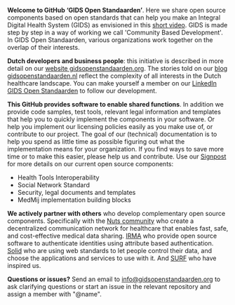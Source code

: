 **Welcome to GitHub ‘GIDS Open Standaarden’**. Here we share open source components based on open standards that can help you make an Integral Digital Health System (GIDS) as envisioned in this [short video](https://vimeo.com/gidsopenstandaarden/sns). GIDS is made step by step in a way of working we call 'Community Based Development'. In GIDS Open Standaarden, various organizations work together on the overlap of their interests.

**Dutch developers and business people**: this initiative is described in more detail on our [website gidsopenstandaarden.org](https://www.gidsopenstandaarden.org). The stories told on our [blog gidsopenstandaarden.nl](https://blog.gidsopenstandaarden.nl) reflect the complexity of all interests in the Dutch healthcare landscape. You can make yourself a member on our [LinkedIn GIDS Open Standaarden](https://www.linkedin.com/company/gidsopenstandaarden) to follow our development.

**This GitHub provides software to enable shared functions**. In addition we provide code samples, test tools, relevant legal information and templates that help you to quickly implement the components in your software. Or help you implement our licensing policies easily as you make use of, or contribute to our project. 
The goal of our (technical) documentation is to help you spend as little time as possible figuring out what the implementation means for your organization. If you find ways to save more time or to make this easier, please help us and contribute. Use our [Signpost](https://github.com/GIDSOpenStandaarden/Signpost) for more details on our current open source components:

- Health Tools Interoperability
- Social Network Standard
- Security, legal documents and templates
- MedMij implementation building blocks

**We actively partner with others** who develop complementary open source components. Specifically with the [Nuts community](https://github.com/nuts-foundation) who create a decentralized communication network for healthcare that enables fast, safe, and cost-effective medical data sharing. [IRMA](https://github.com/privacybydesign) who provide open source software to authenticate identities using attribute based authentication. [Solid](https://solidproject.org) who are using web standards to let people control their data, and choose the applications and services to use with it. And [SURF](https://github.com/SURFnet) who have inspired us. 

**Questions or issues?** Send an email to info@gidsopenstandaarden.org to ask clarifying questions or start an issue in the relevant repository and assign a member with "@name".
